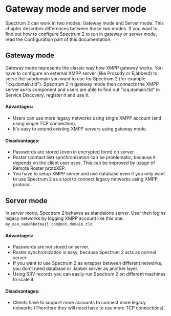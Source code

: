 # Gateway mode and server mode

Spectrum 2 can work in two modes: Gateway mode and Server mode. This chapter describes differences between those two modes. If you want to find out how to configure Spectrum 2 to run in gateway or server mode, read the Configuration part of this documentation.

## Gateway mode

Gateway mode represents the classic way how XMPP gateway works. You have to configure an external XMPP server (like Prosody or Ejabberd) to serve the subdomain you want to use for Spectrum 2 (for example "icq.domain.tld"). Spectrum 2 in gateway mode then connects the XMPP server as its component and users are able to find out "icq.domain.tld" in Service Discovery, register it and use it.

#### Advantages:
- Users can use more legacy networks using single XMPP account (and using single TCP connection).
- It's easy to extend existing XMPP servers using gateway mode.

#### Disadvantages:
- Passwords are stored (even in encrypted form) on server.
- Roster (contact list) synchronization can be problematic, because it depends on the client user uses. This can be improved by usage of Remote Roster protoXEP.
- You have to setup XMPP server and use database even if you only want to use Spectrum 2 as a tool to connect legacy networks using XMPP protocol.

## Server mode

In server mode, Spectrum 2 behaves as standalone server. User then logins legacy networks by logging XMPP account like this one: `my_msn_name%hotmail.com@msn.domain.tld`.

#### Advantages:
- Passwords are not stored on server.
- Roster synchronization is easy, because Spectrum 2 acts as normal server.
- If you want to use Spectrum 2 as wrapper between different networks, you don't need database or Jabber server as another layer.
- Using SRV records you can easily run Spectrum 2 on different machines to scale it.

#### Disadvantages:
- Clients have to support more accounts to connect more legacy networks (Therefore they will need have to use more TCP connections).
